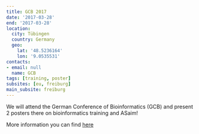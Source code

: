 ```yaml
---
title: GCB 2017
date: '2017-03-28'
end: '2017-03-28'
location:
  city: Tübingen
  country: Germany
  geo:
    lat: '48.5236164'
    lon: '9.0535531'
contacts:
- email: null
  name: GCB
tags: [training, poster]
subsites: [eu, freiburg]
main_subsite: freiburg
---
```


We will attend the German Conference of Bioinformatics (GCB) and present 2 posters there on bioinformatics training and ASaim!

More information you can find [here](http://www.gcb2017.de/)

